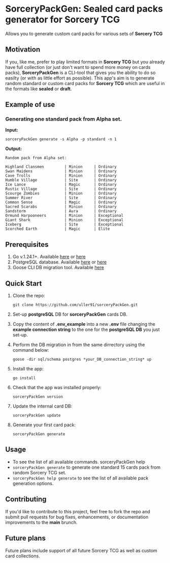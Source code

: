 # SorceryPackGen: Sealed card packs generator for Sorcery TCG

Allows you to generate custom card packs for various sets of **Sorcery TCG**

## Motivation

If you, like me, prefer to play limited formats in **Sorcery TCG** but you already have full collection (or just don't want to spend more money on cards packs), **SorceryPackGen** is a CLI-tool that gives you the ability to do so easilty (or with as little effort as possible). This app's aim is to generate random standard or custom card packs for **Sorcery TCG** which are useful in the formats like **sealed** or **draft**.

## Example of use

### Generating one standard pack from Alpha set.

**Input:**
```
sorceryPackGen generate -s Alpha -p standard -n 1
```
**Output:**
```
Random pack from Alpha set:

Highland Clansmen         | Minion     | Ordinary       
Swan Maidens              | Minion     | Ordinary       
Cave Trolls               | Minion     | Ordinary       
Humble Village            | Site       | Ordinary       
Ice Lance                 | Magic      | Ordinary       
Rustic Village            | Site       | Ordinary       
Scourge Zombies           | Minion     | Ordinary       
Summer River              | Site       | Ordinary       
Common Sense              | Magic      | Ordinary       
Sacred Scarabs            | Minion     | Ordinary       
Sandstorm                 | Aura       | Ordinary       
Ormund Harpooneers        | Minion     | Exceptional    
Giant Shark               | Minion     | Exceptional    
Iceberg                   | Site       | Exceptional    
Scorched Earth            | Magic      | Elite    
```

## Prerequisites

1. Go v.1.24.1+. Available [here](https://webinstall.dev/golang/) or [here](https://go.dev/doc/install)
2. PostgreSQL database. Available [here](https://webinstall.dev/postgres/) or [here](https://learn.microsoft.com/en-us/windows/wsl/tutorials/wsl-database#install-postgresql)
3. Goose CLI DB migration tool. Available [here](https://github.com/pressly/goose#install)

## Quick Start

1. Clone the repo:

       git clone https://github.com/uller91/sorceryPackGen.git

2. Set-up **postgreSQL** DB for **sorceryPackGen** cards DB.
3. Copy the content of **.env_example** into a new **.env** file changing the **example connection string** to the one for the **postgreSQL DB** you just set-up.
4. Perform the DB migration in from the same dirrectory using the command below:
        
       goose -dir sql/schema postgres *your_DB_connection_string* up

5. Install the app:

       go install

6. Check that the app was installed properly:

       sorceryPackGen version

7. Update the internal card DB:

       sorceryPackGen update

8. Generate your first card pack:

       sorceryPackGen generate

## Usage

* To see the list of all available commands.
       sorceryPackGen help
* `sorceryPackGen generate` to generate one standard 15 cards pack from random Sorcery TCG set. 
* `sorceryPackGen help generate` to see the list of all available pack generation options.

## Contributing

If you'd like to contribute to this project, feel free to fork the repo and submit pull requests for bug fixes, enhancements, or documentation improvements to the **main** brunch.

## Future plans

Future plans include support of all future Sorcery TCG as well as custom card collections.